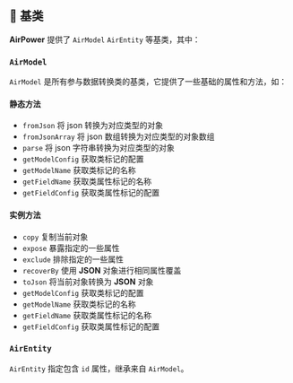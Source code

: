 ## 📖 基类

**AirPower** 提供了 `AirModel` `AirEntity` 等基类，其中：

### `AirModel`

`AirModel` 是所有参与数据转换类的基类，它提供了一些基础的属性和方法，如：

#### 静态方法

- `fromJson` 将 json 转换为对应类型的对象
- `fromJsonArray` 将 json 数组转换为对应类型的对象数组
- `parse` 将 json 字符串转换为对应类型的对象
- `getModelConfig` 获取类标记的配置
- `getModelName` 获取类标记的名称
- `getFieldName` 获取类属性标记的名称
- `getFieldConfig` 获取类属性标记的配置

#### 实例方法

- `copy` 复制当前对象
- `expose` 暴露指定的一些属性
- `exclude` 排除指定的一些属性
- `recoverBy` 使用 **JSON** 对象进行相同属性覆盖
- `toJson` 将当前对象转换为 **JSON** 对象
- `getModelConfig` 获取类标记的配置
- `getModelName` 获取类标记的名称
- `getFieldName` 获取类属性标记的名称
- `getFieldConfig` 获取类属性标记的配置

### `AirEntity`

`AirEntity` 指定包含 `id` 属性，继承来自 `AirModel`。 
